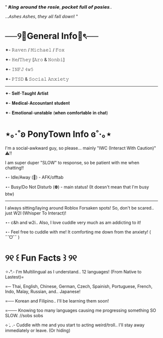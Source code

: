 <p> " 𝙍𝙞𝙣𝙜 𝙖𝙧𝙤𝙪𝙣𝙙 𝙩𝙝𝙚 𝙧𝙤𝙨𝙞𝙚, 𝙥𝙤𝙘𝙠𝙚𝙩 𝙛𝙪𝙡𝙡 𝙤𝙛 𝙥𝙤𝙨𝙞𝙚𝙨.. </p>
<p> ...𝘈𝘴𝘩𝘦𝘴 𝘈𝘴𝘩𝘦𝘴, 𝘵𝘩𝘦𝘺 𝘢𝘭𝘭 𝘧𝘢𝘭𝘭 𝘥𝘰𝘸𝘯! " </p> 

<h1> ──୨🎀General Info🎀ৎ── </h1> 
<p> ✦- 𝚁𝚊𝚟𝚎𝚗 / 𝙼𝚒𝚌𝚑𝚊𝚎𝚕 / 𝙵𝚘𝚡 </p> 
<p> ✦- 𝙷𝚎/𝚃𝚑𝚎𝚢 [𝙰𝚛𝚘 & 𝙽𝚘𝚗𝚋𝚒] </p> 
<p> ✦- 𝙸𝙽𝙵𝙹 𝟺𝚠𝟻 </p> 
<p> ✦- 𝙿𝚃𝚂𝙳 & 𝚂𝚘𝚌𝚒𝚊𝚕 𝙰𝚗𝚡𝚒𝚎𝚝𝚢 </p>
<hr>
<p> ✦- 𝐒𝐞𝐥𝐟-𝐓𝐚𝐮𝐠𝐡𝐭 𝐀𝐫𝐭𝐢𝐬𝐭 </p> 
<p> ✦- 𝐌𝐞𝐝𝐢𝐜𝐚𝐥-𝐀𝐜𝐜𝐨𝐮𝐧𝐭𝐚𝐧𝐭 𝐬𝐭𝐮𝐝𝐞𝐧𝐭 </p> 
<p> ✦- 𝐄𝐦𝐨𝐭𝐢𝐨𝐧𝐚𝐥-𝐮𝐧𝐬𝐭𝐚𝐛𝐥𝐞 (𝐰𝐡𝐞𝐧 𝐜𝐨𝐦𝐟𝐨𝐫𝐭𝐚𝐛𝐥𝐞 𝐢𝐧 𝐜𝐡𝐚𝐭) </p>

<h1> ⋆｡‧˚ʚ PonyTown Info ɞ˚‧｡⋆ </h1> 
<p> I'm a social-awkward guy, so please... mainly "IWC (Interact With Caution)" ⚠️‼️ </p> 
<p> I am super duper "SLOW" to response, so be patient with me when chatting‼️ </p>
<p> ⋆- Idle/Away (🌙) - AFK/offtab </p> 
<p> ⋆- Busy/Do Not Disturb (⛔) - main status! (It doesn't mean that I'm busy btw) </p> 
<hr>
<p> I always sitting/laying around Roblox Forsaken spots! So, don't be scared.. just W2I (Whisper To Interact)! </p> 
<p> ⋆- c&h and w2i.. Also, I love cuddle very much as am addicting to it! </p> 
<p> ⋆- Feel free to cuddle with me! It comforting me down from the anxiety! ( ˶ˆᗜˆ˵ ) </p>

<h1>   ୨୧ ꒰ Fun Facts ꒱ ୨୧ </h1> 
<p> ✧˖°.- I'm Multilingual as I understand.. 12 languages! (From Native to Lastest)= </p>
<p> =─ Thai, English, Chinese, German, Czech, Spainish, Portuguese, French, Indo, Malay, Russian, and.. Japanese! </p>
<p> =── Korean and Filipino.. I'll be learning them soon! </p>
<p> =─── Knowing too many languages causing me progressing something SO SLOW. //sobs sobs </p>
<p> ⟡ ݁₊ .- Cuddle with me and you start to acting weird/troll.. I'll stay away immediately or leave. (Or hiding) </p>
